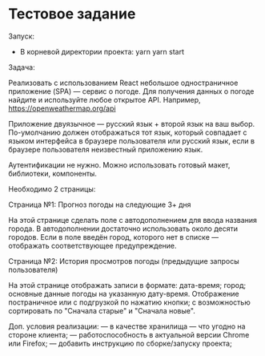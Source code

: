 # Тестовое задание

Запуск:
- В корневой директории проекта:
yarn
yarn start

Задача:

Реализовать с использованием React небольшое одностраничное приложение (SPA) — сервис о погоде. Для получения данных о погоде найдите и используйте любое открытое API. Например, https://openweathermap.org/api

Приложение двуязычное — русский язык + второй язык на ваш выбор. По-умолчанию должен отображаться тот язык, который совпадает с языком интерфейса в браузере пользователя или русский язык, если в браузере пользователя неизвестный приложению язык.

Аутентификации не нужно. Можно использовать готовый макет, библиотеки, компоненты.

Необходимо 2 страницы:

Страница №1: Прогноз погоды на следующие 3+ дня

На этой странице сделать поле с автодополнением для ввода названия города. В автодополнении достаточно использовать около десяти городов. Если в поле введён город, которого нет в списке — отображать соответствующее предупреждение.

Страница №2: История просмотров погоды (предыдущие запросы пользователя)

На этой странице отображать записи в формате: дата-время; город; основные данные погоды на указанную дату-время. Отображение постраничное или с подгрузкой по нажатию кнопки; с возможностью сортировать по "Сначала старые" и "Сначала новые".

Доп. условия реализации:
— в качестве хранилища — что угодно на стороне клиента;
— работоспособность в актуальной версии Chrome или Firefox;
— добавить инструкцию по сборке/запуску проекта;
